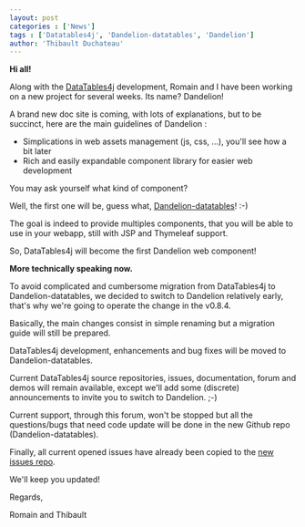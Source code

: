 ```yaml
---
layout: post
categories : ['News']
tags : ['Datatables4j', 'Dandelion-datatables', 'Dandelion']
author: 'Thibault Duchateau'
---
```

**Hi all!**

Along with the [DataTables4j](https://github.com/datatables4j) development, Romain and I have been working on a new project for several weeks. Its name? Dandelion! 

A brand new doc site is coming, with lots of explanations, but to be succinct, here are the main guidelines of Dandelion :
 
* Simplications in web assets management (js, css, ...), you'll see how a bit later 
* Rich and easily expandable component library for easier web development 


You may ask yourself what kind of component? 

Well, the first one will be, guess what, [Dandelion-datatables](https://github.com/dandelion/datatables)! :-) 

The goal is indeed to provide multiples components, that you will be able to use in your webapp, still with JSP and Thymeleaf support. 

So, DataTables4j will become the first Dandelion web component! 


**More technically speaking now.**

To avoid complicated and cumbersome migration from DataTables4j to Dandelion-datatables, we decided to switch to Dandelion relatively early, that's why we're going to operate the change in the v0.8.4. 

Basically, the main changes consist in simple renaming but a migration guide will still be prepared. 


DataTables4j development, enhancements and bug fixes will be moved to Dandelion-datatables. 

Current DataTables4j source repositories, issues, documentation, forum and demos will remain available, except we'll add some (discrete) announcements to invite you to switch to Dandelion. ;-) 

Current support, through this forum, won't be stopped but all the questions/bugs that need code update will be done in the new Github repo (Dandelion-datatables). 

Finally, all current opened issues have already been copied to the [new issues repo](http://github.com/dandelion/issues/issues). 


We'll keep you updated! 


Regards, 

Romain and Thibault
